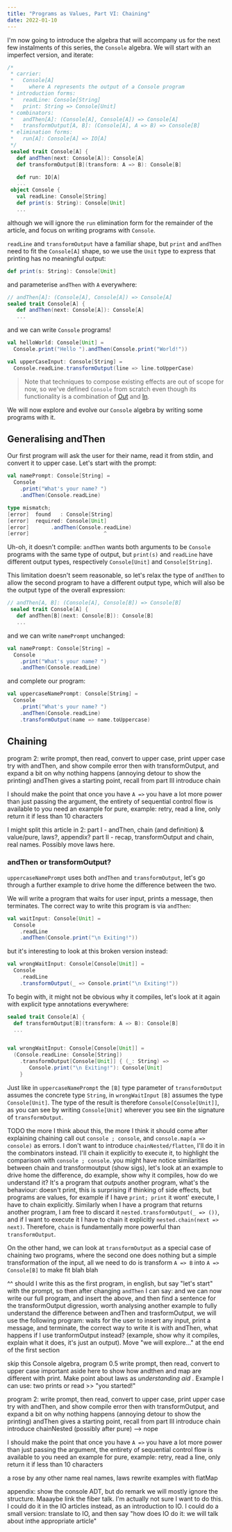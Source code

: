 ```yaml
---
title: "Programs as Values, Part VI: Chaining"
date: 2022-01-10
---
```


I'm now going to introduce the algebra that will accompany us for the
next few instalments of this series, the `Console` algebra. We will
start with an imperfect version, and iterate:

```scala
/*
 * carrier:
 *   Console[A]
 *     where A represents the output of a Console program
 * introduction forms:
 *   readLine: Console[String]
 *   print: String => Console[Unit]
 * combinators:
 *   andThen[A]: (Console[A], Console[A]) => Console[A]
 *   transformOutput[A, B]: (Console[A], A => B) => Console[B]
 * elimination forms:
 *   run[A]: Console[A] => IO[A]
 */
 sealed trait Console[A] {
   def andThen(next: Console[A]): Console[A]
   def transformOutput[B](transform: A => B): Console[B]

   def run: IO[A]
   ...
 object Console {
   val readLine: Console[String]
   def print(s: String): Console[Unit]
   ...
```
although we will ignore the `run` elimination form for the remainder
of the article, and focus on writing programs with `Console`.

`readLine` and `transformOutput` have a familiar shape, but `print`
and `andThen` need to fit the `Console[A]` shape, so we use the `Unit`
type to express that printing has no meaningful output:

```scala
def print(s: String): Console[Unit]
```

and parameterise `andThen` with `A` everywhere:

```scala
// andThen[A]: (Console[A], Console[A]) => Console[A]
sealed trait Console[A] {
   def andThen(next: Console[A]): Console[A]
   ...
```

and we can write `Console` programs!

```scala
val helloWorld: Console[Unit] =
  Console.print("Hello ").andThen(Console.print("World!"))

val upperCaseInput: Console[String] =
  Console.readLine.transformOutput(line => line.toUpperCase)
```

> Note that techniques to compose existing effects are out of scope
for now, so we've defined `Console` from scratch even though its
functionality is a combination of
[Out](https://systemfw.org/posts/programs-as-values-IV.html) and
[In](https://systemfw.org/posts/programs-as-values-V.html).

We will now explore and evolve our `Console` algebra by writing some
programs with it.


## Generalising andThen

Our first program will ask the user for their name, read it from
stdin, and convert it to upper case. Let's start with the prompt:

```scala
val namePrompt: Console[String] =
  Console
    .print("What's your name? ")
    .andThen(Console.readLine)

type mismatch;
[error]  found   : Console[String]
[error]  required: Console[Unit]
[error]       .andThen(Console.readLine)
[error]                        ^
```

Uh-oh, it doesn't compile: `andThen` wants both arguments to be
`Console` programs with the same type of output, but `print(s)` and
`readLine` have different output types, respectively `Console[Unit]`
and `Console[String]`.

This limitation doesn't seem reasonable, so let's relax the type of
`andThen` to allow the second program to have a different output type,
which will also be the output type of the overall expression:

```scala
// andThen[A, B]: (Console[A], Console[B]) => Console[B]
 sealed trait Console[A] {
   def andThen[B](next: Console[B]): Console[B]
   ...
```
and we can write `namePrompt` unchanged:

```scala
val namePrompt: Console[String] =
  Console
    .print("What's your name? ")
    .andThen(Console.readLine)
```
and complete our program:

```scala
val uppercaseNamePrompt: Console[String] =
  Console
    .print("What's your name? ")
    .andThen(Console.readLine)
    .transformOutput(name => name.toUppercase)
```

## Chaining

program 2: write prompt, then read, convert to upper case, print upper case
try with andThen, and show compile error
then with transformOutput, and expand a bit on why nothing happens (annoying detour to show the printing)
andThen gives a starting point, recall from part III
introduce chain


I should make the point that once you have `A =>` you have a lot more power than just passing the argument,
the entirety of sequential control flow is available to you
need an example for pure, example: retry, read a line, only return it if less than 10 characters


I might split this article in 2:
part I - andThen, chain (and definition) & value/pure, laws?, appendix?
part II - recap, transformOutput and chain, real names. Possibly move laws here.

### andThen or transformOutput?

`uppercaseNamePrompt` uses both `andThen` and `transformOutput`, let's
go through a further example to drive home the difference between the
two.

We will write a program that waits for user input, prints a message, then terminates.
The correct way to write this program is via `andThen`:

```scala
val waitInput: Console[Unit] =
  Console
    .readLine
    .andThen(Console.print("\n Exiting!"))
```

but it's interesting to look at this broken version instead:

```scala
val wrongWaitInput: Console[Console[Unit]] =
  Console
    .readLine
    .transformOutput(_ => Console.print("\n Exiting!"))
```

To begin with, it might not be obvious why it compiles, let's look at
it again with explicit type annotations everywhere:
```scala
sealed trait Console[A] {
  def transformOutput[B](transform: A => B): Console[B]
  ...


val wrongWaitInput: Console[Console[Unit]] =
  (Console.readLine: Console[String])
    .transformOutput[Console[Unit]] { (_: String) =>
       Console.print("\n Exiting!"): Console[Unit]
    }
```

Just like in `uppercaseNamePrompt` the `[B]` type parameter of
`transformOutput` assumes the concrete type `String`, in
`wrongWaitInput` `[B]` assumes the type `Console[Unit]`. The type of
the result is therefore `Console[Console[Unit]]`, as you can see by
writing `Console[Unit]` wherever you see `B`in the signature of
`transformOutput`.

TODO the more I think about this, the more I think it should come after explaining chaining
call out `console ; console`, and `console.map(a => console)` as errors. I don't want to introduce `chainNested/flatten`, I'll do it in the combinators instead. I'll chain it explicitly to execute it, to highlight the comparison with `console ; console`. you might have notice similarities between chain and transformoutput (show sigs), let's look at an example to drive home the difference, do example, show why it compiles, how do we understand it? It's a program that _outputs_ another program, what's the behaviour: doesn't print, this is surprising if thinking of side effects, but programs are values, for example if I have `print; print` it wont' execute, I have to chain explicitly. Similarly when I have a program that returns another program, I am free to discard it `nested.transformOutput(_ => ())`, and if I want to execute it I have to chain it explicitly `nested.chain(next => next)`. Therefore, `chain` is fundamentally more powerful than `transformOutput`.

On the other hand, we can look at `transformOutput` as a special case of chaining two programs, where the second one does nothing but a simple transformation of the input, all we need to do is transform `A => B` into `A => Console[B]` to make fit blah blah



^^ should I write this as the first program, in english, but say "let's start" with the prompt,
so then after changing `andThen` I can say: and we can now write our full program, and insert the above,
and then find a sentence for the transformOutput digression, worth analysing another example to fully understand the difference between andThen and trasformOutput, we will use the following program: waits for the user to insert any input, print a message, and terminate, the correct way to write it is with andThen, what happens if I use tranformOutput instead? (example, show why it compiles, explain what it does, it's just an output). Move "we will explore..." at the end of the first section

skip this
Console algebra, program 0.5
write prompt, then read, convert to upper case
important aside here to show how andthen and map are different with print. Make point about laws as _understanding aid_ . Example I can use: two prints or read >> "you started!"


program 2: write prompt, then read, convert to upper case, print upper case
try with andThen, and show compile error
then with transformOutput, and expand a bit on why nothing happens (annoying detour to show the printing)
andThen gives a starting point, recall from part III
introduce chain
introduce chainNested (possibly after pure) --> nope

I should make the point that once you have `A =>` you have a lot more power than just passing the argument,
the entirety of sequential control flow is available to you
need an example for pure, example: retry, read a line, only return it if less than 10 characters


a rose by any other name
real names, laws
rewrite examples with flatMap

appendix:
show the console ADT, but do remark we will mostly ignore the
structure. Maaaybe link the fiber talk. I'm actually not sure I want
to do this. I could do it in the IO articles instead, as an
introduction to IO. I could do a small version: translate to IO, and
then say "how does IO do it: we will talk about inthe appropriate
article"


<!-- ------- -->
<!-- possible plan:  -->
<!-- outputs, V  -->
<!-- outputs, VI  -->
<!-- errors, VII -->
<!-- combinators everywhere VIII -->
<!-- effectful iteration IX -->
<!-- IO & FFI X -->
<!-- basic concurrency XI  -->
<!-- resource XII  -->
<!-- effectful constructors XIII -->
<!-- advanced concurrency/state -\-> should this be a separate series? -->
<!-- abstraction? should this be a separate series? -->
<!-- ------- -->


<!-- -------- -->
<!-- errors -->
<!-- -------- -->
<!-- Short Circuit algebra: option -->
<!-- note on laws as a _specification aid_ -->
<!-- Errors algebra: Either -->
<!-- Do I use two type params for Errors? or more simply show <-> Either[Throwable, A]
<!-- add MonadThrow to Console -->
<!-- Make a point that we aren't making any claims about interaction with try/catch here (it will be a point for the FFI) -->
<!-- -------- -->

<!-- -------- -->
<!-- iteration -->
<!-- -------- -->
<!-- introduce List as abstract, intro form, some combinators (map, -->
<!-- flatMap, zip, takeWhile), foldRight. Try doing `List(Questions) => -->
<!-- Console[List[Outputs]]`, show the shape of `traverse` on `List`, -->
<!-- possibly `sequence` as well, then say we generally don't look at -->
<!-- implementations, but look no magic: foldRight + `pure/mapN`. Then show -->
<!-- the same for Option. Make a small point about "You might be wondering -->
<!-- if these can be abstracted, much the same as with the combinators on -->
<!-- touch on abstraction -->
<!-- F-A-M, yes but out of scope for now" > -->
<!-- -------- -->

<!-- -------- -->
<!-- combinator deluge -->
<!-- -------- -->
<!-- better titles: combinators abound, combinators everywhere -->
<!-- combinator deluge VIII -->
<!-- slightly different, we'll show vocab of combinators we have gained -->
<!-- f-a-m, monaderror, use Console version with errors -->
<!-- example, combinator, raw form -->


<!-- -------- -->
<!-- basic concurrency -->
<!-- -------- -->
<!-- parMapN, race, sleep, timeout (possibly parTraverse)? -->
<!-- need start/cancel here? to show background, -->
<!-- or do I use the resource article for it? -->
<!-- -------- -->

<!-- -------- -->
<!-- resource -->
<!-- -------- -->
<!-- recall interruption from parMapN -->
<!-- intro form make -->
<!-- elim form use -->
<!-- show flatMap -->
<!-- show lifting with eval (print during resource acquisition) -->
<!-- add an example restating referential transparency at the end, to introduce effectful constructors -->
<!-- -------- -->


<!-- ---------- -->
<!--  effectful constructors -->
<!-- ---------- -->
<!-- trait A { -->
<!--  def foo: B -->
<!-- } -->
<!-- point about how to name these abstractions? remark the point about algebras being overloaded. Probably going to call them interfaces -->
<!-- remark that trait != sealed trait -->
<!-- class MyA(...) extends A -->
<!-- def myA(...): A = new A { -->
<!-- } -->
<!-- version with IO: -->
<!-- then show constructors with effects, and resource -->
<!-- stateful constructors (explain allocation is mutable? or just that you will receive it, maybe add an appendix) -->
<!-- constructors that initialise a resource -->
<!-- resource that spawn concurrent processes -->
<!-- constructors that reuse other constructors that are effectful -->
<!-- regions of sharing -->
<!-- maybe introduce very basic Ref here instead, use an example with concurrency, like mapN with additions to a counter, well, maybe we need to do it before regions of sharing -->
<!-- appendix: something that wraps `var` to show that allocation needs to be wrapped: show the two constructors, which one is the right one? -->
<!-- --------------- -->



<!-- ------- -->
<!-- sources for algebras -->
<!-- https://okmij.org/ftp/tagless-final/Algebra.html -->
<!-- https://books.google.it/books?id=MS2f1AATHIoC&pg=PA267&lpg=PA267&dq=with+a+finite+set+of+total+functions+that+have+the+carrier+set+as+their+common+codomain.&source=bl&ots=rRTtRtO-hY&sig=ACfU3U1b8lOc189R8gaOSEzlFjjmXYHBKA&hl=en&sa=X&ved=2ahUKEwiOpcuh75b1AhUJM-wKHdxBBpoQ6AF6BAgREAM#v=onepage&q=with%20a%20finite%20set%20of%20total%20functions%20that%20have%20the%20carrier%20set%20as%20their%20common%20codomain.&f=false -->
<!-- https://en.wikibooks.org/wiki/Universal_Algebra/Definitions,_examples -->
<!-- ------- -->


<!-- ----- -->
<!-- Initial programs as values notes -->
<!-- progression: monoid, why F[A], functor, (split here?) monad, -->
<!-- monaderror -->
<!--   algebra -->
<!--   type A -- carrier -->
<!--   intro: SomeOtherThanAType => A, primitives: A (intro form of shape () => A) -->
<!--   combinators: (something) -> A -> A -->
<!--   elimination forms: A => (something else) => SomeOtherThanAType -->
<!--   -- write strings to "stdout" -->
<!--   type Put -->
<!--   def string(s: String): Put // String => Put, intro -->
<!--   def plus(a: Put, b: Put): Put // combinator -->
<!--   ----- -->
<!--   def run: Put => List[String] // elimination form -->
<!--   val a: Put = string("hello") -->
<!--   val helloWorld: Put = a.plus(string("world")) -->
<!--   def writeN(in: Put, n: Int): Put = -->
<!--     n match { -->
<!--       0 => string("") -->
<!--       n => in.plus(writeN(in))plus(writeN(in, n - 1), in) -->
<!--     } -->
<!--   ----------- -->
<!--   List[Put] -->
<!--   ----------- -->
<!--   type Console[A] <--  output  /// (Put + Read) -->
<!--         ^^ language -->
<!--   ----- intro -->
<!--   def read: Console[String] -->
<!--   def put(s: String): Console[Unit] -->
<!--   def pure[A](s: A): Console[A] // lift, with no effect -->
<!--   ----- combinators -->
<!--   Console[A] => (A => B) => Console[B] -->
<!--   (A => B) => (Console[A] => Console[B]), lifting A => B into the Console language -->
<!--   def transformOutput[A, B](p: Console[A],trasformation: A => B): Console[B] = ??? -->
<!--       map -->
<!--   def andThen(p: Console[A], transformation: A => Console[B]): Console[B] = -->
<!--       flatMap/chaining -->
<!--   def flatten: Console[Console[A]] => Console[A] -->
<!--   ----- elim <-- forget -->
<!--   ++,empty Monoid -->
<!--   map Functor -->
<!--    (A => B) => F[A] => F[B] -->
<!--     (A => B => ... => N) => F[A] => F[B] => ... => F[N] -->
<!--     flatMap -->
<!--   andThen, pure Monad -->
<!--   andThen -\-> sequential, arbitrary control flow -->
<!--   read a String, count the length, print that -->
<!--   read, put, tOut -->
<!--   val p: Console[Unit] = read // Console[String] -->
<!--     .transformOutput(_.length) // Console[Int] -->
<!--     .transformOutput(_.toString) // Console[String] -->
<!--     .andThen(put) -->
<!--   def repeatN(p: Console[A], n: Int): Console[A] = -->
<!--     n match { -->
<!--     } -->
<!--   Stream[F[_], A] <-- type, Stream[IO, A] -->
<!--   ----- intro -->
<!--   empty: () => Stream[IO, A] -->
<!--   fromList: List[A] => Stream[IO, A] -->
<!--   eval(action: IO[A]): Stream[IO, A] -->
<!--   ---- tons -->
<!--   flatMap: Stream[F, A] => (A => Stream[F, B]) => Stream[F, B] -->
<!--   ++: Stream[F, A] => STream[F, A] => Stream[F, A] -->
<!--   take: Int => Stream[F, A] => Stream[F, A] -->
<!--   concurrently: Stream[F, A] => Stream[F, Unit] => Stream[F, A] -->
<!--    .... -->
<!--    ---- -->
<!--   compile.drain: Stream[F, A] => IO[Unit] -->
<!--   compile.list: Stream[F, A] => IO[List[A]] -->
<!--   compile.fold -->
<!-- } -->
<!-- ------- -->

<!-- Stick this somewhere, possibly a different article -->
<!-- ## Appendix: the value of laws -->
<!-- The focus on algebraic laws can be a bit polarising. -->
<!-- Some people seem to believe that the existence of laws makes FP -->
<!-- automatically correct or better than anything else "because Maths", -->
<!-- which is obviously nonsense. Others think laws are ivory tower -->
<!-- nonsense that serves no purpose, which is unfair. -->
<!-- They are useful because: -->
<!-- - refactoring aids, part V, functor -->
<!-- - understanding aids, part VI, `F[F[A]]` has no effects -->
<!-- - specification aids, part VII, short circuiting errors -->
<!-- - semantics aids, idempotency or monoid associativity -->
<!-- In addition to that, a lot of them will seem absolutely obvious and -->
<!-- unremarkable. Under this lens, most laws are a promise from the -->
<!-- implementor of the algebra to the user, saying "I'm not doing anything -->
<!-- weird". However, Note that (very) rarely, an existing law might -->
<!-- conflict with the desired behaviour in some corner cases, resulting in -->
<!-- overall behaviour that is harder to reason about. In this case, an -->
<!-- implementor might consider breaking the law in that corner case, after -->
<!-- very carefully considering it. If the implementor is successful, users -->
<!-- won't ever notice the law breakage, and just consider the overall -->
<!-- behaviour reasonable. We will _not_ look at any such examples in this -->
<!-- series, generally they are so subtle that it would require a separate -->
<!-- article. Also note that this should be taken as a justification to -->
<!-- break laws willy nilly: in most cases where one is tempted to break a -->
<!-- law, one is wrong -->
